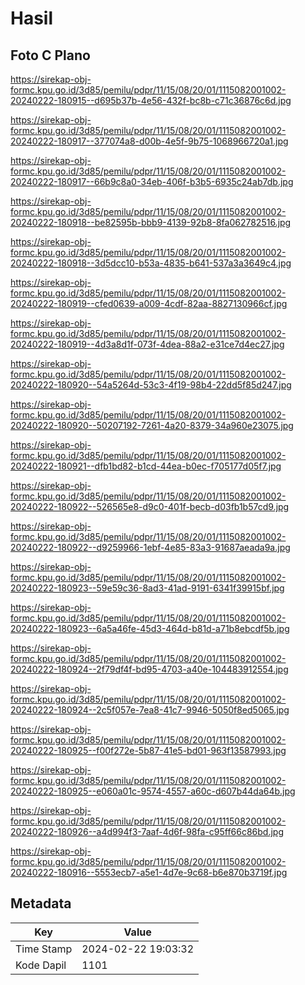 # Hasil

## Foto C Plano

https://sirekap-obj-formc.kpu.go.id/3d85/pemilu/pdpr/11/15/08/20/01/1115082001002-20240222-180915--d695b37b-4e56-432f-bc8b-c71c36876c6d.jpg

https://sirekap-obj-formc.kpu.go.id/3d85/pemilu/pdpr/11/15/08/20/01/1115082001002-20240222-180917--377074a8-d00b-4e5f-9b75-1068966720a1.jpg

https://sirekap-obj-formc.kpu.go.id/3d85/pemilu/pdpr/11/15/08/20/01/1115082001002-20240222-180917--66b9c8a0-34eb-406f-b3b5-6935c24ab7db.jpg

https://sirekap-obj-formc.kpu.go.id/3d85/pemilu/pdpr/11/15/08/20/01/1115082001002-20240222-180918--be82595b-bbb9-4139-92b8-8fa062782516.jpg

https://sirekap-obj-formc.kpu.go.id/3d85/pemilu/pdpr/11/15/08/20/01/1115082001002-20240222-180918--3d5dcc10-b53a-4835-b641-537a3a3649c4.jpg

https://sirekap-obj-formc.kpu.go.id/3d85/pemilu/pdpr/11/15/08/20/01/1115082001002-20240222-180919--cfed0639-a009-4cdf-82aa-8827130966cf.jpg

https://sirekap-obj-formc.kpu.go.id/3d85/pemilu/pdpr/11/15/08/20/01/1115082001002-20240222-180919--4d3a8d1f-073f-4dea-88a2-e31ce7d4ec27.jpg

https://sirekap-obj-formc.kpu.go.id/3d85/pemilu/pdpr/11/15/08/20/01/1115082001002-20240222-180920--54a5264d-53c3-4f19-98b4-22dd5f85d247.jpg

https://sirekap-obj-formc.kpu.go.id/3d85/pemilu/pdpr/11/15/08/20/01/1115082001002-20240222-180920--50207192-7261-4a20-8379-34a960e23075.jpg

https://sirekap-obj-formc.kpu.go.id/3d85/pemilu/pdpr/11/15/08/20/01/1115082001002-20240222-180921--dfb1bd82-b1cd-44ea-b0ec-f705177d05f7.jpg

https://sirekap-obj-formc.kpu.go.id/3d85/pemilu/pdpr/11/15/08/20/01/1115082001002-20240222-180922--526565e8-d9c0-401f-becb-d03fb1b57cd9.jpg

https://sirekap-obj-formc.kpu.go.id/3d85/pemilu/pdpr/11/15/08/20/01/1115082001002-20240222-180922--d9259966-1ebf-4e85-83a3-91687aeada9a.jpg

https://sirekap-obj-formc.kpu.go.id/3d85/pemilu/pdpr/11/15/08/20/01/1115082001002-20240222-180923--59e59c36-8ad3-41ad-9191-6341f39915bf.jpg

https://sirekap-obj-formc.kpu.go.id/3d85/pemilu/pdpr/11/15/08/20/01/1115082001002-20240222-180923--6a5a46fe-45d3-464d-b81d-a71b8ebcdf5b.jpg

https://sirekap-obj-formc.kpu.go.id/3d85/pemilu/pdpr/11/15/08/20/01/1115082001002-20240222-180924--2f79df4f-bd95-4703-a40e-104483912554.jpg

https://sirekap-obj-formc.kpu.go.id/3d85/pemilu/pdpr/11/15/08/20/01/1115082001002-20240222-180924--2c5f057e-7ea8-41c7-9946-5050f8ed5065.jpg

https://sirekap-obj-formc.kpu.go.id/3d85/pemilu/pdpr/11/15/08/20/01/1115082001002-20240222-180925--f00f272e-5b87-41e5-bd01-963f13587993.jpg

https://sirekap-obj-formc.kpu.go.id/3d85/pemilu/pdpr/11/15/08/20/01/1115082001002-20240222-180925--e060a01c-9574-4557-a60c-d607b44da64b.jpg

https://sirekap-obj-formc.kpu.go.id/3d85/pemilu/pdpr/11/15/08/20/01/1115082001002-20240222-180926--a4d994f3-7aaf-4d6f-98fa-c95ff66c86bd.jpg

https://sirekap-obj-formc.kpu.go.id/3d85/pemilu/pdpr/11/15/08/20/01/1115082001002-20240222-180916--5553ecb7-a5e1-4d7e-9c68-b6e870b3719f.jpg


## Metadata

| Key        | Value               |
| ---------- | ------------------- |
| Time Stamp | 2024-02-22 19:03:32 |
| Kode Dapil | 1101                |



